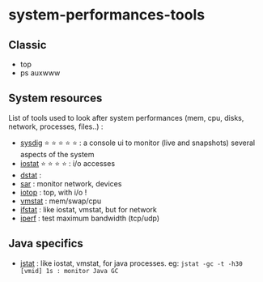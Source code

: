 # system-performances-tools

## Classic

- top
- ps auxwww

## System resources

List of tools used to look after system performances (mem, cpu, disks, network, processes, files..) :

- [sysdig](http://www.sysdig.org/) :star: :star: :star: :star: :star: : a console ui to monitor (live and snapshots) several aspects of the system
- [iostat](http://linuxcommand.org/man_pages/iostat1.html) :star: :star: :star: :star: : i/o accesses
- [dstat](http://dag.wiee.rs/home-made/dstat/) :  
- [sar](http://linuxcommand.org/man_pages/sar1.html) : monitor network, devices
- [iotop](http://guichaz.free.fr/iotop/) : top, with i/o !
- [vmstat](http://linuxcommand.org/man_pages/vmstat8.html) : mem/swap/cpu
- [ifstat](https://linux.die.net/man/1/ifstat) : like iostat, vmstat, but for network
- [iperf](https://iperf.fr/) : test maximum bandwidth (tcp/udp)

## Java specifics

- [jstat](http://docs.oracle.com/javase/8/docs/technotes/guides/troubleshoot/tooldescr017.html) : like iostat, vmstat, for java processes. eg: `jstat -gc -t -h30 [vmid] 1s : monitor Java GC`
